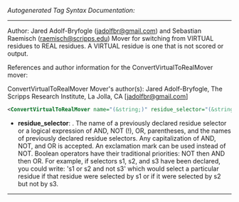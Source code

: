 <!-- THIS IS AN AUTOGENERATED FILE: Don't edit it directly, instead change the schema definition in the code itself. -->

_Autogenerated Tag Syntax Documentation:_

---
Author: Jared Adolf-Bryfogle (jadolfbr@gmail.com) and Sebastian Raemisch (raemisch@scripps.edu)
Mover for switching from VIRTUAL residues to REAL residues. A VIRTUAL residue is one that is not scored or output.

References and author information for the ConvertVirtualToRealMover mover:

ConvertVirtualToRealMover Mover's author(s):
Jared Adolf-Bryfogle, The Scripps Research Institute, La Jolla, CA [jadolfbr@gmail.com]

```xml
<ConvertVirtualToRealMover name="(&string;)" residue_selector="(&string;)" />
```

-   **residue_selector**: . The name of a previously declared residue selector or a logical expression of AND, NOT (!), OR, parentheses, and the names of previously declared residue selectors. Any capitalization of AND, NOT, and OR is accepted. An exclamation mark can be used instead of NOT. Boolean operators have their traditional priorities: NOT then AND then OR. For example, if selectors s1, s2, and s3 have been declared, you could write: 's1 or s2 and not s3' which would select a particular residue if that residue were selected by s1 or if it were selected by s2 but not by s3.

---
